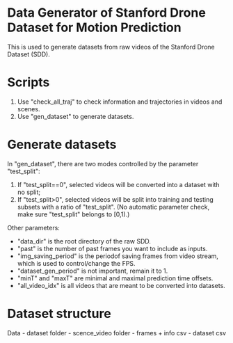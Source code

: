# Data Generator of Stanford Drone Dataset for Motion Prediction
This is used to generate datasets from raw videos of the Stanford Drone Dataset (SDD).

# Scripts
1. Use "check_all_traj" to check information and trajectories in videos and scenes.
2. Use "gen_dataset" to generate datasets.

# Generate datasets
In "gen_dataset", there are two modes controlled by the parameter "test_split":
1. If "test_split==0", selected videos will be converted into a dataset with no split;
2. If "test_split>0",  selected videos will be split into training and testing subsets with a ratio of "test_split".
(No automatic parameter check, make sure "test_split" belongs to [0,1).)

Other parameters:
- "data_dir" is the root directory of the raw SDD.
- "past" is the number of past frames you want to include as inputs.
- "img_saving_period" is the periodof saving frames from video stream, which is used to control/change the FPS.
- "dataset_gen_period" is not important, remain it to 1.
- "minT" and "maxT" are minimal and maximal prediction time offsets.
- "all_video_idx" is all videos that are meant to be converted into datasets. 

# Dataset structure
Data - dataset folder - scence_video folder - frames + info csv
                      - dataset csv
